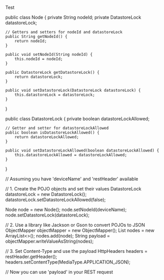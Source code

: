 Test


public class Node {
    private String nodeId;
    private DatastoreLock datastoreLock;

    // Getters and setters for nodeId and datastoreLock
    public String getNodeId() {
        return nodeId;
    }

    public void setNodeId(String nodeId) {
        this.nodeId = nodeId;
    }

    public DatastoreLock getDatastoreLock() {
        return datastoreLock;
    }

    public void setDatastoreLock(DatastoreLock datastoreLock) {
        this.datastoreLock = datastoreLock;
    }
}

public class DatastoreLock {
    private boolean datastoreLockAllowed;

    // Getter and setter for datastoreLockAllowed
    public boolean isDatastoreLockAllowed() {
        return datastoreLockAllowed;
    }

    public void setDatastoreLockAllowed(boolean datastoreLockAllowed) {
        this.datastoreLockAllowed = datastoreLockAllowed;
    }
}


// Assuming you have 'deviceName' and 'restHeader' available

// 1. Create the POJO objects and set their values
DatastoreLock datastoreLock = new DatastoreLock();
datastoreLock.setDatastoreLockAllowed(false);

Node node = new Node();
node.setNodeId(deviceName); 
node.setDatastoreLock(datastoreLock);

// 2. Use a library like Jackson or Gson to convert POJOs to JSON
ObjectMapper objectMapper = new ObjectMapper();
List<Node> nodes = new ArrayList<>();
nodes.add(node);
String payload = objectMapper.writeValueAsString(nodes);

// 3. Set Content-Type and use the payload
HttpHeaders headers = restHeader.getHeader();
headers.setContentType(MediaType.APPLICATION_JSON);

// Now you can use 'payload' in your REST request

